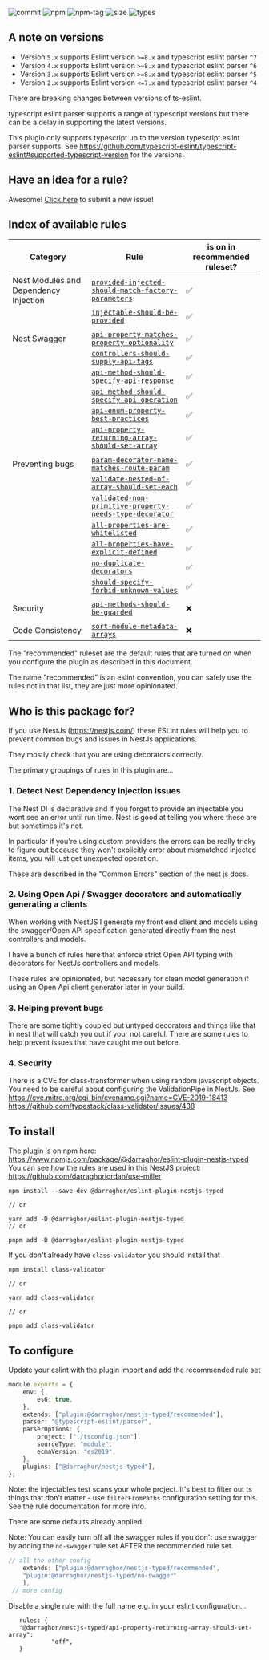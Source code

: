 ![commit](https://badgen.net/github/last-commit/darraghoriordan/eslint-plugin-nestjs-typed/main)
![npm](https://img.shields.io/npm/v/@darraghor/eslint-plugin-nestjs-typed.svg?color=red)
![npm-tag](https://badgen.net/github/tag/darraghoriordan/eslint-plugin-nestjs-typed)
![size](https://badgen.net/bundlephobia/minzip/@darraghor/eslint-plugin-nestjs-typed?color=cyan)
![types](https://badgen.net/npm/types/@darraghor/eslint-plugin-nestjs-typed?color=blue)

## A note on versions

-   Version `5.x` supports Eslint version `>=8.x` and typescript eslint parser `^7`
-   Version `4.x` supports Eslint version `>=8.x` and typescript eslint parser `^6`
-   Version `3.x` supports Eslint version `>=8.x` and typescript eslint parser `^5`
-   Version `2.x` supports Eslint version `<=7.x` and typescript eslint parser `^4`

There are breaking changes between versions of ts-eslint.

typescript eslint parser supports a range of typescript versions but there can be a delay in supporting the latest versions.

This plugin only supports typescript up to the version typescript eslint parser supports. See https://github.com/typescript-eslint/typescript-eslint#supported-typescript-version for the versions.

## Have an idea for a rule?

Awesome! [Click here](https://github.com/darraghoriordan/eslint-plugin-nestjs-typed/issues/new?title=New%20Rule%20Suggestion&labels=Rule%20Suggestion&body=Hi!%20I%20have%20an%20idea%20for%20a%20rule...) to submit a new issue!

## Index of available rules

| Category                              | Rule                                                                                                                                 | is on in recommended ruleset? |
| ------------------------------------- | ------------------------------------------------------------------------------------------------------------------------------------ | ----------------------------- |
| Nest Modules and Dependency Injection | [`provided-injected-should-match-factory-parameters`](./src/docs/rules/provided-injected-should-match-factory-parameters.md)         | ✅                            |
|                                       | [`injectable-should-be-provided`](./src/docs/rules/injectable-should-be-provided.md)                                                 | ✅                            |
|                                       |                                                                                                                                      |                               |
| Nest Swagger                          | [`api-property-matches-property-optionality`](./src/docs/rules/api-property-matches-property-optionality.md)                         | ✅                            |
|                                       | [`controllers-should-supply-api-tags`](./src/docs/rules/controllers-should-supply-api-tags.md)                                       | ✅                            |
|                                       | [`api-method-should-specify-api-response`](./src/docs/rules/api-method-should-specify-api-response.md)                               | ✅                            |
|                                       | [`api-method-should-specify-api-operation`](./src/docs/rules/api-method-should-specify-api-operation.md)                             | ✅                            |
|                                       | [`api-enum-property-best-practices`](./src/docs/rules/api-enum-property-best-practices.md)                                           | ✅                            |
|                                       | [`api-property-returning-array-should-set-array`](./src/docs/rules/api-property-returning-array-should-set-array.md)                 | ✅                            |
|                                       |                                                                                                                                      |                               |
| Preventing bugs                       | [`param-decorator-name-matches-route-param`](./src/docs/rules/param-decorator-name-matches-route-param.md)                           | ✅                            |
|                                       | [`validate-nested-of-array-should-set-each`](./src/docs/rules/validate-nested-of-array-should-set-each.md)                           | ✅                            |
|                                       | [`validated-non-primitive-property-needs-type-decorator`](./src/docs/rules/validated-non-primitive-property-needs-type-decorator.md) | ✅                            |
|                                       | [`all-properties-are-whitelisted`](./src/docs/rules/all-properties-are-whitelisted.md)                                               | ✅                            |
|                                       | [`all-properties-have-explicit-defined`](./src/docs/rules/all-properties-have-explicit-defined.md)                                   | ✅                            |
|                                       | [`no-duplicate-decorators`](./src/docs/rules/no-duplicate-decorators.md)                                                             | ✅                            |
|                                       | [`should-specify-forbid-unknown-values`](./src/docs/rules/should-specify-forbid-unknown-values.md)                                   | ✅                            |
|                                       |                                                                                                                                      |                               |
| Security                              | [`api-methods-should-be-guarded`](./src/docs/rules/api-methods-should-be-guarded.md)                                                 | ❌                            |
|                                       |                                                                                                                                      |                               |
| Code Consistency                      | [`sort-module-metadata-arrays`](./src/docs/rules/sort-module-metadata-arrays.md)                                                     | ❌                            |




The "recommended" ruleset are the default rules that are turned on when you configure the plugin as described in this document.

The name "recommended" is an eslint convention, you can safely use the rules not in that list, they are just more opinionated.

## Who is this package for?

If you use NestJs (https://nestjs.com/) these ESLint rules will help you to prevent common bugs and issues in NestJs applications.

They mostly check that you are using decorators correctly.

The primary groupings of rules in this plugin are...

### 1. Detect Nest Dependency Injection issues

The Nest DI is declarative and if you forget to provide an injectable you wont see an error until run time. Nest is good at telling you where these are but sometimes it's not.

In particular if you're using custom providers the errors can be really tricky to figure out because they won't explicitly error about mismatched injected items, you will just get unexpected operation.

These are described in the "Common Errors" section of the nest js docs.

### 2. Using Open Api / Swagger decorators and automatically generating a clients

When working with NestJS I generate my front end client and models using the swagger/Open API specification generated directly from the nest controllers and models.

I have a bunch of rules here that enforce strict Open API typing with decorators for NestJs controllers and models.

These rules are opinionated, but necessary for clean model generation if using an Open Api client generator later in your build.

### 3. Helping prevent bugs

There are some tightly coupled but untyped decorators and things like that in nest that will catch you out if your not careful. There are some rules to help prevent issues that have caught me out before.

### 4. Security

There is a CVE for class-transformer when using random javascript objects. You need to be careful about configuring the ValidationPipe in NestJs. See
https://cve.mitre.org/cgi-bin/cvename.cgi?name=CVE-2019-18413
https://github.com/typestack/class-validator/issues/438

## To install

The plugin is on npm here: https://www.npmjs.com/package/@darraghor/eslint-plugin-nestjs-typed
You can see how the rules are used in this NestJS project: https://github.com/darraghoriordan/use-miller

```
npm install --save-dev @darraghor/eslint-plugin-nestjs-typed

// or

yarn add -D @darraghor/eslint-plugin-nestjs-typed
// or

pnpm add -D @darraghor/eslint-plugin-nestjs-typed
```

If you don't already have `class-validator` you should install that

```
npm install class-validator

// or

yarn add class-validator

// or

pnpm add class-validator
```

## To configure

Update your eslint with the plugin import and add the recommended rule set

```ts
module.exports = {
    env: {
        es6: true,
    },
    extends: ["plugin:@darraghor/nestjs-typed/recommended"],
    parser: "@typescript-eslint/parser",
    parserOptions: {
        project: ["./tsconfig.json"],
        sourceType: "module",
        ecmaVersion: "es2019",
    },
    plugins: ["@darraghor/nestjs-typed"],
};
```

Note: the injectables test scans your whole project. It's best to filter out ts things that don't matter - use `filterFromPaths` configuration setting for this. See the rule documentation for more info.

There are some defaults already applied.

Note: You can easily turn off all the swagger rules if you don't use swagger by adding the `no-swagger` rule set AFTER the recommended rule set.

```ts
// all the other config
    extends: ["plugin:@darraghor/nestjs-typed/recommended",
    "plugin:@darraghor/nestjs-typed/no-swagger"
    ],
 // more config
```

Disable a single rule with the full name e.g. in your eslint configuration...

```
   rules: {
   "@darraghor/nestjs-typed/api-property-returning-array-should-set-array":
            "off",
   }
```
